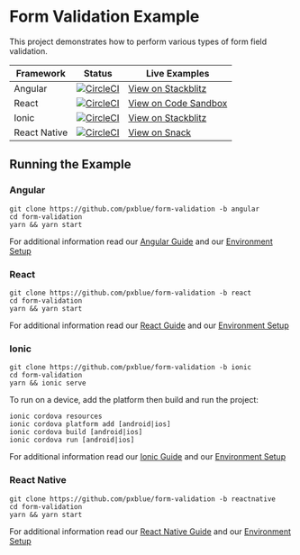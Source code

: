 # Form Validation Example
This project demonstrates how to perform various types of form field validation.

| Framework           | Status       | Live Examples  |
| ---------------- |--------------|------------------|
| Angular | [![CircleCI](https://circleci.com/gh/pxblue/form-validation/tree/angular.svg?style=shield)](https://circleci.com/gh/pxblue/form-validation/tree/angular) | [View on Stackblitz](https://stackblitz.com/github/pxblue/form-validation/tree/angular)
| React | [![CircleCI](https://circleci.com/gh/pxblue/form-validation/tree/react.svg?style=shield)](https://circleci.com/gh/pxblue/form-validation/tree/react) | [View on Code Sandbox](https://codesandbox.io/s/github/pxblue/form-validation/tree/react)
| Ionic | [![CircleCI](https://circleci.com/gh/pxblue/form-validation/tree/ionic.svg?style=shield)](https://circleci.com/gh/pxblue/form-validation/tree/ionic) | [View on Stackblitz](https://stackblitz.com/github/pxblue/form-validation/tree/ionic)
| React Native | [![CircleCI](https://circleci.com/gh/pxblue/form-validation/tree/reactnative.svg?style=shield)](https://circleci.com/gh/pxblue/form-validation/tree/reactnative) | [View on Snack](https://snack.expo.io/@git/github.com/pxblue/form-validation@reactnative)

## Running the Example
### Angular
```
git clone https://github.com/pxblue/form-validation -b angular
cd form-validation
yarn && yarn start
```
For additional information read our [Angular Guide](https://pxblue.github.io/development/frameworks-web/angular) and our [Environment Setup](https://pxblue.github.io/development/environment)

### React
```
git clone https://github.com/pxblue/form-validation -b react
cd form-validation
yarn && yarn start
```
For additional information read our [React Guide](https://pxblue.github.io/development/frameworks-web/react) and our [Environment Setup](https://pxblue.github.io/development/environment)

### Ionic
```
git clone https://github.com/pxblue/form-validation -b ionic
cd form-validation
yarn && ionic serve
```
To run on a device, add the platform then build and run the project:
```
ionic cordova resources
ionic cordova platform add [android|ios]
ionic cordova build [android|ios]
ionic cordova run [android|ios]
```
For additional information read our [Ionic Guide](https://pxblue.github.io/development/frameworks-mobile/ionic) and our [Environment Setup](https://pxblue.github.io/development/environment)

### React Native

```
git clone https://github.com/pxblue/form-validation -b reactnative
cd form-validation
yarn && yarn start
```
For additional information read our [React Native Guide](https://pxblue.github.io/development/frameworks-mobile/react-native) and our [Environment Setup](https://pxblue.github.io/development/environment)
